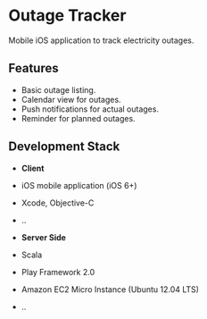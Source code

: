 Outage Tracker
=============

Mobile iOS application to track electricity outages.

Features
-------------------
- Basic outage listing.
- Calendar view for outages.
- Push notifications for actual outages.
- Reminder for planned outages.



Development Stack
-----------------------
- **Client**
 - iOS mobile application (iOS 6+)
 - Xcode, Objective-C
 - ..

- **Server Side**
 - Scala
 - Play Framework 2.0
 - Amazon EC2 Micro Instance (Ubuntu 12.04 LTS)
 - ..

